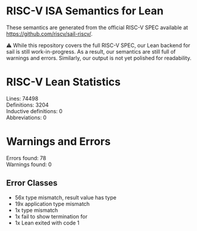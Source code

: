# RISC-V ISA Semantics for Lean

These semantics are generated from the official RISC-V SPEC available at
https://github.com/riscv/sail-riscv/.

⚠️ While this repository covers the full RISC-V SPEC, our Lean backend for sail
is still work-in-progress. As a result, our semantics are still full of warnings
and errors. Similarly, our output is not yet polished for readability.
# RISC-V Lean Statistics

Lines: 74498  
Definitions: 3204  
Inductive definitions: 0  
Abbreviations: 0  

# Warnings and Errors

Errors found: 78  
Warnings found: 0  

## Error Classes

- 56x type mismatch, result value has type
- 19x application type mismatch
- 1x type mismatch
- 1x fail to show termination for
- 1x Lean exited with code 1
